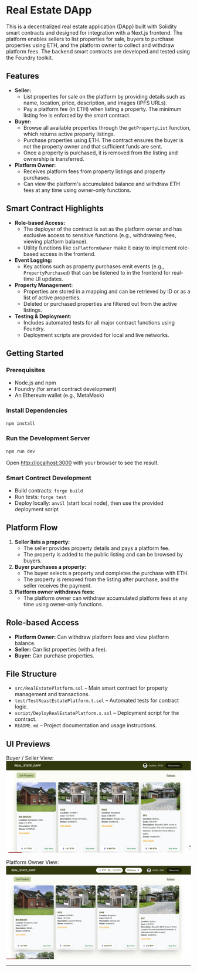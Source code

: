 # Real Estate DApp

This is a decentralized real estate application (DApp) built with Solidity smart contracts and designed for integration with a Next.js frontend. The platform enables sellers to list properties for sale, buyers to purchase properties using ETH, and the platform owner to collect and withdraw platform fees. The backend smart contracts are developed and tested using the Foundry toolkit.

## Features

- **Seller:**
  - List properties for sale on the platform by providing details such as name, location, price, description, and images (IPFS URLs).
  - Pay a platform fee (in ETH) when listing a property. The minimum listing fee is enforced by the smart contract.
- **Buyer:**
  - Browse all available properties through the `getPropertyList` function, which returns active property listings.
  - Purchase properties using ETH. The contract ensures the buyer is not the property owner and that sufficient funds are sent.
  - Once a property is purchased, it is removed from the listing and ownership is transferred.
- **Platform Owner:**
  - Receives platform fees from property listings and property purchases.
  - Can view the platform's accumulated balance and withdraw ETH fees at any time using owner-only functions.

## Smart Contract Highlights

- **Role-based Access:**
  - The deployer of the contract is set as the platform owner and has exclusive access to sensitive functions (e.g., withdrawing fees, viewing platform balance).
  - Utility functions like `isPlatformOwner` make it easy to implement role-based access in the frontend.
- **Event Logging:**
  - Key actions such as property purchases emit events (e.g., `PropertyPurchased`) that can be listened to in the frontend for real-time UI updates.
- **Property Management:**
  - Properties are stored in a mapping and can be retrieved by ID or as a list of active properties.
  - Deleted or purchased properties are filtered out from the active listings.
- **Testing & Deployment:**
  - Includes automated tests for all major contract functions using Foundry.
  - Deployment scripts are provided for local and live networks.

## Getting Started

### Prerequisites
- Node.js and npm
- Foundry (for smart contract development)
- An Ethereum wallet (e.g., MetaMask)

### Install Dependencies
```bash
npm install
```

### Run the Development Server
```bash
npm run dev
```

Open [http://localhost:3000](http://localhost:3000) with your browser to see the result.

### Smart Contract Development
- Build contracts: `forge build`
- Run tests: `forge test`
- Deploy locally: `anvil` (start local node), then use the provided deployment script

## Platform Flow

1. **Seller lists a property:**
   - The seller provides property details and pays a platform fee.
   - The property is added to the public listing and can be browsed by buyers.
2. **Buyer purchases a property:**
   - The buyer selects a property and completes the purchase with ETH.
   - The property is removed from the listing after purchase, and the seller receives the payment.
3. **Platform owner withdraws fees:**
   - The platform owner can withdraw accumulated platform fees at any time using owner-only functions.

## Role-based Access

- **Platform Owner:** Can withdraw platform fees and view platform balance.
- **Seller:** Can list properties (with a fee).
- **Buyer:** Can purchase properties.

## File Structure

- `src/RealEstatePlatform.sol` – Main smart contract for property management and transactions.
- `test/TestReastEstatePlatform.t.sol` – Automated tests for contract logic.
- `script/DeployRealEstatePlatform.s.sol` – Deployment script for the contract.
- `README.md` – Project documentation and usage instructions.

## UI Previews

Buyer / Seller View:
![Buyer/Seller UI](image.png)

Platform Owner View:
![Platform Owner UI](image-1.png)

---

